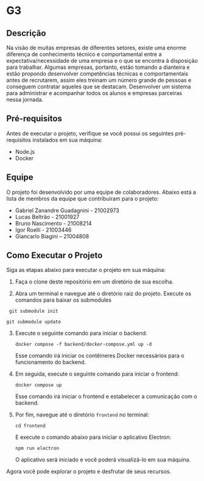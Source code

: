 # G3

## Descrição
   Na visão de muitas empresas de diferentes setores, existe uma enorme diferença de conhecimento técnico e comportamental entre a expectativa/necessidade de uma empresa e o que se encontra à disposição para trabalhar. Algumas empresas, portanto, estão tomando a dianteira e estão propondo desenvolver competências técnicas e comportamentais antes de recrutarem, assim eles treinam um número grande de pessoas e conseguem contratar aqueles que se destacam.
   Desenvolver um sistema para administrar e acompanhar todos os alunos e empresas parceiras nessa jornada.



## Pré-requisitos
Antes de executar o projeto, verifique se você possui os seguintes pré-requisitos instalados em sua máquina:

- Node.js
- Docker

## Equipe
O projeto foi desenvolvido por uma equipe de colaboradores. Abaixo está a lista de membros da equipe que contribuíram para o projeto:

- Gabriel Zanandre Guadagnini - 21002973
- Lucas Beltrão - 21001927
- Bruno Nascimento - 21008214
- Igor Roelli - 21003446
- Giancarlo Biagini – 21004808

## Como Executar o Projeto

Siga as etapas abaixo para executar o projeto em sua máquina:

1. Faça o clone deste repositório em um diretório de sua escolha.


2. Abra um terminal e navegue até o diretório raiz do projeto.
   Execute os comandos para baixar os submodules
  ```shell
   git submodule init
   ```
   ```shell
   git submodule update
   ```

3. Execute o seguinte comando para iniciar o backend:

   ```shell
   docker compose -f backend/docker-compose.yml up -d
   ```

   Esse comando irá iniciar os contêineres Docker necessários para o funcionamento do backend.

4. Em seguida, execute o seguinte comando para iniciar o frontend:

   ```shell
   docker compose up
   ```

   Esse comando irá iniciar o frontend e estabelecer a comunicação com o backend.

5. Por fim, navegue até o diretório `frontend` no terminal:

   ```shell
   cd frontend
   ```

   E execute o comando abaixo para iniciar o aplicativo Electron:

   ```shell
   npm run electron
   ```

   O aplicativo será iniciado e você poderá visualizá-lo em sua máquina.

Agora você pode explorar o projeto e desfrutar de seus recursos.

